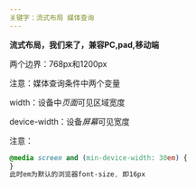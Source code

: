 ```yaml
---
关键字：流式布局 媒体查询
---
```




**流式布局，我们来了，兼容PC,pad,移动端**

两个边界：768px和1200px



注意：媒体查询条件中两个变量

width：设备中*页面*可见区域宽度

device-width：设备*屏幕*可见宽度



注意：

~~~css
@media screen and (min-device-width: 30em) {
}
此时em为默认的浏览器font-size, 即16px
~~~




